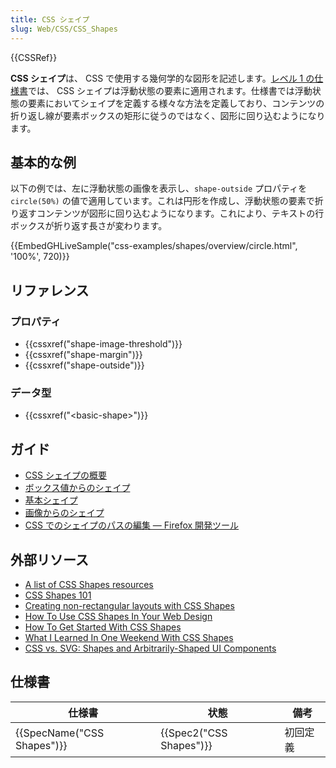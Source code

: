 ```yaml
---
title: CSS シェイプ
slug: Web/CSS/CSS_Shapes
---
```


{{CSSRef}}

**CSS シェイプ**は、 CSS で使用する幾何学的な図形を記述します。[レベル 1 の仕様書](https://drafts.csswg.org/css-shapes/)では、 CSS シェイプは浮動状態の要素に適用されます。仕様書では浮動状態の要素においてシェイプを定義する様々な方法を定義しており、コンテンツの折り返し線が要素ボックスの矩形に従うのではなく、図形に回り込むようになります。

## 基本的な例

以下の例では、左に浮動状態の画像を表示し、`shape-outside` プロパティを `circle(50%)` の値で適用しています。これは円形を作成し、浮動状態の要素で折り返すコンテンツが図形に回り込むようになります。これにより、テキストの行ボックスが折り返す長さが変わります。

{{EmbedGHLiveSample("css-examples/shapes/overview/circle.html", '100%', 720)}}

## リファレンス

### プロパティ

- {{cssxref("shape-image-threshold")}}
- {{cssxref("shape-margin")}}
- {{cssxref("shape-outside")}}

### データ型

- {{cssxref("&lt;basic-shape&gt;")}}

## ガイド

- [CSS シェイプの概要](/ja/docs/Web/CSS/CSS_Shapes/Overview_of_CSS_Shapes)
- [ボックス値からのシェイプ](/ja/docs/Web/CSS/CSS_Shapes/From_box_values)
- [基本シェイプ](/ja/docs/Web/CSS/CSS_Shapes/Basic_Shapes)
- [画像からのシェイプ](/ja/docs/Web/CSS/CSS_Shapes/Shapes_From_Images)
- [CSS でのシェイプのパスの編集 — Firefox 開発ツール](/ja/docs/Tools/Page_Inspector/How_to/Edit_CSS_shapes)

## 外部リソース

- [A list of CSS Shapes resources](https://codepen.io/KristopherVanSant/post/css-shapes-resources)
- [CSS Shapes 101](https://alistapart.com/article/css-shapes-101)
- [Creating non-rectangular layouts with CSS Shapes](https://www.sarasoueidan.com/blog/css-shapes/)
- [How To Use CSS Shapes In Your Web Design](https://webdesign.tutsplus.com/tutorials/how-to-use-css-shapes-in-your-web-design--cms-27498)
- [How To Get Started With CSS Shapes](https://www.webdesignerdepot.com/2015/03/how-to-get-started-with-css-shapes/)
- [What I Learned In One Weekend With CSS Shapes](https://medium.com/@MHarreither/what-i-learned-in-one-weekend-with-css-shapes-66ae9be69cc5)
- [CSS vs. SVG: Shapes and Arbitrarily-Shaped UI Components](https://theblog.adobe.com/css-vs-svg-shapes-and-arbitrarily-shaped-ui-components/)

## 仕様書

| 仕様書                     | 状態                    | 備考     |
| -------------------------- | ----------------------- | -------- |
| {{SpecName("CSS Shapes")}} | {{Spec2("CSS Shapes")}} | 初回定義 |
